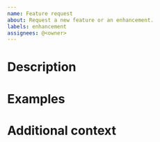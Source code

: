 ```yaml
---
name: Feature request
about: Request a new feature or an enhancement.
labels: enhancement
assignees: @<owner>
---
```


<!--
ATTENTION!

Before sending a feature request, please check if your version is the latest; read
the contributing file and respect the code of conduct. Please check also if the feature
wasn't already requested or if the request is already implemented in development branches.
-->

# Description
<!-- Describe the feature or the enhancement, try to explain all the details. -->

# Examples
<!-- Give examples which the feature can be used -->

# Additional context
<!-- Give more information about the feature, give screenshots, logs and code blocks. -->
